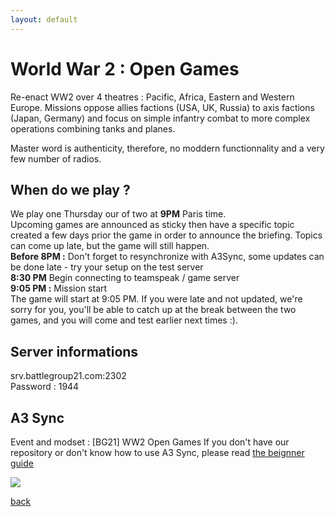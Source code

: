 ```yaml
---
layout: default
---
```


# World War 2 : Open Games

Re-enact WW2 over 4 theatres : Pacific, Africa, Eastern and Western Europe.
Missions oppose allies factions (USA, UK, Russia) to axis factions (Japan, Germany) and focus on simple infantry combat to more complex operations combining tanks and planes.

Master word is authenticity, therefore, no moddern functionnality and a very few number of radios.

## When do we play ?
We play one Thursday our of two at **9PM** Paris time.  
Upcoming games are announced as sticky then have a specific topic created a few days prior the game in order to announce the briefing. Topics can come up late, but the game will still happen.  
**Before 8PM :** Don't forget to resynchronize with A3Sync, some updates can be done late - try your setup on the test server  
**8:30 PM** Begin connecting to teamspeak / game server  
**9:05 PM :** Mission start  
The game will start at 9:05 PM. If you were late and not updated, we're sorry for you, you'll be able to catch up at the break between the two games, and you will come and test earlier next times :).  

## Server informations
srv.battlegroup21.com:2302  
Password : 1944  

## A3 Sync
Event and modset : [BG21] WW2 Open Games
If you don't have our repository  or don't know how to use A3 Sync, please read [the beignner guide](http://wiki.battlegroup21.com/beginner-guide)

![](http://i.imgur.com/BfTffZL.gif)



[back](./)
